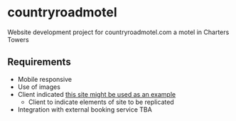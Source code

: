 # countryroadmotel

Website development project for countryroadmotel.com a motel in Charters Towers

## Requirements
* Mobile responsive
* Use of images
* Client indicated [this site might be used as an example](http://www.islandmotelkingscote.com.au/)
  * Client to indicate elements of site to be replicated
* Integration with external booking service TBA
